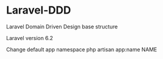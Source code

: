 # Laravel-DDD
Laravel Domain Driven Design base structure

Laravel version 6.2

Change default app namespace
php artisan app:name NAME
